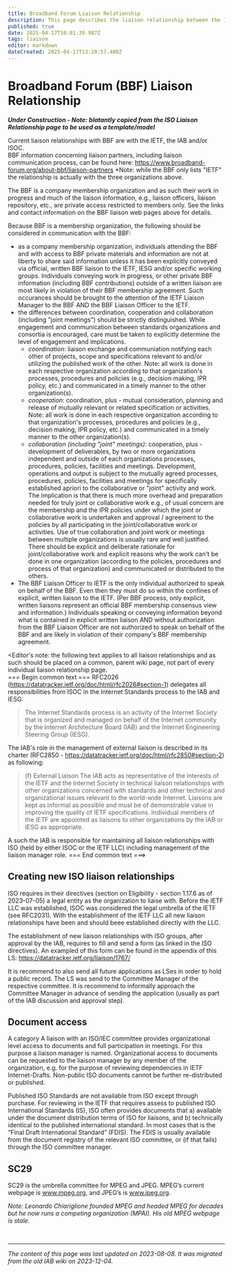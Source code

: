 ```yaml
---
title: Broadband Forum Liaison Relationship
description: This page describes the liaison relationship between the IAB, IETF and the Broadband Forum
published: true
date: 2025-04-17T16:01:39.987Z
tags: liaison
editor: markdown
dateCreated: 2025-04-17T13:20:57.408Z
---
```


# Broadband Forum (BBF) Liaison Relationship

***_Under Construction_ - Note: blatantly copied from the ISO Liaison Relationship page to be used as a template/model***

Current liaison relationships with BBF are with the IETF, the IAB and/or ISOC.  
BBF information concerning liaison partners, including liaison communication process, can be found here: https://www.broadband-forum.org/about-bbf/liaison-partners
*Note: while the BBF only lists "IETF" the relationship is actually with the three organizations above.

The BBF is a company membership organization and as such their work in progress and much of the liaison information, e.g., liaison officers, liaison repository, etc., are private access restricted to members only.  See the links and contact information on the BBF liaison web pages above for details.

Because BBF is a membership organization, the following should be considered in communication with the BBF:
- as a company membership organization, individuals attending the BBF and with access to BBF private materials and information are not at liberty to share said information unless it has been explicitly conveyed via official, written BBF liaison to the IETF, IESG and/or specific working groups.  Individuals conveying work in progress, or other private BBF information  (including BBF contributions) outside of a written liaison are most likely in violation of their BBF membership agreement.  Such occurances should be brought to the attention of the IETF Liaison Manager to the BBF AND the BBF Liaison Officer to the IETF.
- the differences between coordination, cooperation and collaboration (including "joint meetings") should be strictly distinguished.  While engagement and communication between standards organizations and consortia is encouraged, care must be taken to explicitly determine the level of engagement and implications.
  - _*coordination*_: liaison exchange and communiation notifying each other of projects, scope and specifications relevant to and/or utilizing the published work of the other. Note: all work is done in each respective organization according to that organization's processes, procedures and policies (e.g., decision making, IPR policy, etc.) and communicated in a timely manner to the other organization(s).
  - _*cooperation*_: coordination, plus - mutual consideration, planning and release of mutually relevant or related specification or activities. Note: all work is done in each respective organization according to that organization's processes, procedures and policies (e.g., decision making, IPR policy, etc.) and communicated in a timely manner to the other organization(s).
  - _*collaboration (including "joint" meetings)*_:  cooperation, plus - development of deliverables, by two or more organizations independent and outside of each organizations processes, procedures, policies, facilities and meetings.  Development, operations and output is subject to the mutually agreed processes, procedures, policies, facilities and meetings for specifically established apriori to the collaborative or "joint" activity and work.  The implication is that there is much more overhead and preparation needed for truly joint or collaborative work e.g., of usual concern are the membership and the IPR policies under which the joint or collaborative work is undertaken and approval / agreement to the policies by all participating in the joint/collaborative work or activities.  Use of true collaboration and joint work or meetings between multiple organizations is usually rare and well justified. There should be explicit and deliberate rationale for joint/collaborative work and explicit reasons why the work can't be done in one organization (according to the policies, procedures and process of that organization) and communicated or distributed to the others.
- The BBF Liaison Officer to IETF is the only individual authorized to speak on behalf of the BBF.  Even then they must do so within the confines of explicit, written liaison to the IETF. (Per BBF process, only explicit, written liaisons represent an official BBF membership consensus view and information.)  Individuals speaking or conveying information beyond what is contained in explicit written liaison AND without authorization from the BBF Liaison Officer are not authorized to speak on behalf of the BBF and are likely in violation of their company's BBF membership agreement.

<Editor's note: the following text applies to all liaison relationships and as such should be placed on a common, parent wiki page, not part of every individual liaison relationship page.  
=== Begin common text ===
RFC2026 (https://datatracker.ietf.org/doc/html/rfc2026#section-1) delegates all responsibilities from ISOC in the Internet Standards process to the IAB and IESG:

>   The
>   Internet Standards process is an activity of the Internet Society
>   that is organized and managed on behalf of the Internet community by
>   the Internet Architecture Board (IAB) and the Internet Engineering
>   Steering Group (IESG).

The IAB's role in the management of external liaison is described in its charter (RFC2850 - https://datatracker.ietf.org/doc/html/rfc2850#section-2) as following:

> (f) External Liaison
>   The IAB acts as representative of the interests of the IETF and the
>   Internet Society in technical liaison relationships with other
>   organizations concerned with standards and other technical and
>   organizational issues relevant to the world-wide Internet. Liaisons
>   are kept as informal as possible and must be of demonstrable value in
>   improving the quality of IETF specifications.  Individual members of
>   the IETF are appointed as liaisons to other organizations by the IAB
>   or IESG as appropriate.

A such the IAB is responsible for maintaining all liaison relationships with ISO (held by either ISOC or the IETF LLC) including management of the liaison manager role.
=== End common text ===>

## Creating new ISO liaison relationships
ISO requires in their directives (section on Eligibility - section 1.17.6 as of 2023-07-05) a legal entity as the organization to liaise with. Before the IETF LLC was established, ISOC was considered the legal umbrella of the IETF (see RFC2031). With the establishment of the IETF LLC all new liaison relationships have been and should beee established directly with the LLC.

The establishment of new liaison relationships with ISO groups, after approval by the IAB, requires to fill and send a form (as linked in the ISO directives). An exampled of this form can be found in the appendix of this LS: https://datatracker.ietf.org/liaison/1767/

It is recommend to also send all future applications as LSes in order to hold a public record. The LS was send to the Committee Manager of the respective committee. It is recommend to informally approach the Committee Manager in advance of sending the application (usually as part of the IAB discussion and approval step).

## Document access
A category A liaison with an ISO/IEC committee provides organizational level access to documents and full participation in meetings. For this purpose a liaison manager is named. Organizational access to documents can be requested to the liaison manager by any member of the organization, e.g. for the purpose of reviewing dependencies in IETF Internet-Drafts. Non-public ISO documents cannot be further re-distributed or published.

Published ISO Standards are not available from ISO except through purchase. For reviewing in the IETF that requires assess to published ISO International Standards (IS), ISO often provides documents that a) available under the document distribution terms of ISO for liaisons, and b) technically identical to the published international standard. In most cases that is the “Final Draft International Standard” (FDIS). The FDIS is usually available from the document registry of the relevant ISO committee, or (if that fails) through the ISO committee manager.

## SC29
SC29 is the umbrella committee for MPEG and JPEG. MPEG’s current webpage is www.mpeg.org, and JPEG’s is www.jpeg.org.

*Note: Leonardo Chiariglione founded MPEG and headed MPEG for decades but he now runs a competing organization (MPAI). His old MPEG webpage is stale.*

&nbsp;
&nbsp;
&nbsp;

---

*The content of this page was last updated on 2023-08-08. It was migrated from the old IAB wiki on 2023-12-04.*
